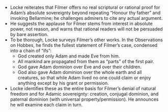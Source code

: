 - Locke reiterates that Filmer offers no real scriptural or rational proof for Adam’s absolute sovereignty beyond repeating “Honour thy father” and invoking Bellarmine; he challenges admirers to cite any actual argument.
- He suggests the applause for Filmer stems from interest in absolute power, not reason, and warns that rational readers will not be persuaded by bare assertion.
- To be thorough, Locke surveys Filmer’s other works. In the Observations on Hobbes, he finds the fullest statement of Filmer’s case, condensed into a chain of “ifs”:
  - God created only Adam and made Eve from him.
  - All mankind are propagated from them as “parts” of the first pair.
  - God gave Adam dominion over Eve and over their children.
  - God also gave Adam dominion over the whole earth and all creatures, so that while Adam lived no one could claim or enjoy anything except by his grant or permission.
- Locke identifies these as the entire basis for Filmer’s denial of natural freedom and for Adamic sovereignty: creation, conjugal dominion, and paternal dominion (with universal property/permission). He announces he will examine each claim in turn.